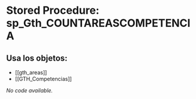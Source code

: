# Stored Procedure: sp_Gth_COUNTAREASCOMPETENCIA

## Usa los objetos:
- [[gth_areas]]
- [[GTH_Competencias]]

*No code available.*

